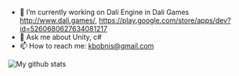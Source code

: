 - 🔭 I’m currently working on Dali Engine in Dali Games http://www.dali.games/, https://play.google.com/store/apps/dev?id=5260680627634081217
- 💬 Ask me about Unity, c#
- 📫 How to reach me: kbobnis@gmail.com

![My github stats](https://github-readme-stats.vercel.app/api?username=kbobnis&show_icons=true&count_private=true)
